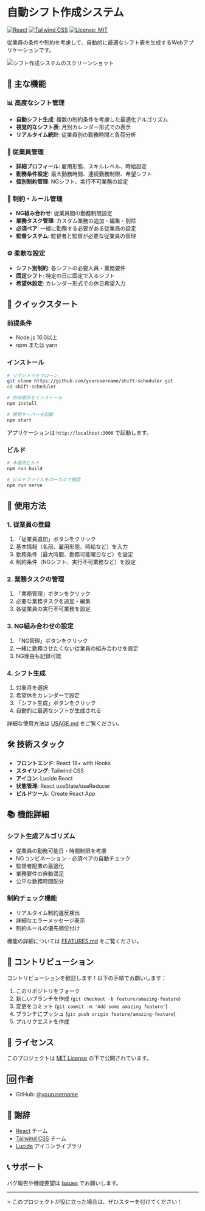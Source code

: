 # 自動シフト作成システム

[![React](https://img.shields.io/badge/React-18.0+-blue.svg)](https://reactjs.org/)
[![Tailwind CSS](https://img.shields.io/badge/Tailwind_CSS-3.0+-38B2AC.svg)](https://tailwindcss.com/)
[![License: MIT](https://img.shields.io/badge/License-MIT-yellow.svg)](https://opensource.org/licenses/MIT)

従業員の条件や制約を考慮して、自動的に最適なシフト表を生成するWebアプリケーションです。

![シフト作成システムのスクリーンショット](./docs/screenshots/main-interface.png)

## 🌟 主な機能

### 📊 高度なシフト管理
- **自動シフト生成**: 複数の制約条件を考慮した最適化アルゴリズム
- **視覚的なシフト表**: 月別カレンダー形式での表示
- **リアルタイム統計**: 従業員別の勤務時間と負荷分析

### 👥 従業員管理
- **詳細プロフィール**: 雇用形態、スキルレベル、時給設定
- **勤務条件設定**: 最大勤務時間、連続勤務制限、希望シフト
- **個別制約管理**: NGシフト、実行不可業務の設定

### 🚫 制約・ルール管理
- **NG組み合わせ**: 従業員間の勤務制限設定
- **業務タスク管理**: カスタム業務の追加・編集・削除
- **必須ペア**: 一緒に勤務する必要がある従業員の設定
- **監督システム**: 監督者と監督が必要な従業員の管理

### ⚙️ 柔軟な設定
- **シフト別制約**: 各シフトの必要人員・業務要件
- **固定シフト**: 特定の日に固定で入るシフト
- **希望休設定**: カレンダー形式での休日希望入力

## 🚀 クイックスタート

### 前提条件
- Node.js 16.0以上
- npm または yarn

### インストール

```bash
# リポジトリをクローン
git clone https://github.com/yourusername/shift-scheduler.git
cd shift-scheduler

# 依存関係をインストール
npm install

# 開発サーバーを起動
npm start
```

アプリケーションは `http://localhost:3000` で起動します。

### ビルド

```bash
# 本番用ビルド
npm run build

# ビルドファイルをローカルで確認
npm run serve
```

## 📖 使用方法

### 1. 従業員の登録
1. 「従業員追加」ボタンをクリック
2. 基本情報（名前、雇用形態、時給など）を入力
3. 勤務条件（最大時間、勤務可能曜日など）を設定
4. 制約条件（NGシフト、実行不可業務など）を設定

### 2. 業務タスクの管理
1. 「業務管理」ボタンをクリック
2. 必要な業務タスクを追加・編集
3. 各従業員の実行不可業務を設定

### 3. NG組み合わせの設定
1. 「NG管理」ボタンをクリック
2. 一緒に勤務させたくない従業員の組み合わせを設定
3. NG理由も記録可能

### 4. シフト生成
1. 対象月を選択
2. 希望休をカレンダーで設定
3. 「シフト生成」ボタンをクリック
4. 自動的に最適なシフトが生成される

詳細な使用方法は [USAGE.md](./docs/USAGE.md) をご覧ください。

## 🛠️ 技術スタック

- **フロントエンド**: React 18+ with Hooks
- **スタイリング**: Tailwind CSS
- **アイコン**: Lucide React
- **状態管理**: React useState/useReducer
- **ビルドツール**: Create React App

## 📚 機能詳細

### シフト生成アルゴリズム
- 従業員の勤務可能日・時間制限を考慮
- NGコンビネーション・必須ペアの自動チェック
- 監督者配置の最適化
- 業務要件の自動満足
- 公平な勤務時間配分

### 制約チェック機能
- リアルタイム制約違反検出
- 詳細なエラーメッセージ表示
- 制約ルールの優先順位付け

機能の詳細については [FEATURES.md](./docs/FEATURES.md) をご覧ください。

## 🤝 コントリビューション

コントリビューションを歓迎します！以下の手順でお願いします：

1. このリポジトリをフォーク
2. 新しいブランチを作成 (`git checkout -b feature/amazing-feature`)
3. 変更をコミット (`git commit -m 'Add some amazing feature'`)
4. ブランチにプッシュ (`git push origin feature/amazing-feature`)
5. プルリクエストを作成

## 📝 ライセンス

このプロジェクトは [MIT License](LICENSE) の下で公開されています。

## 🆔 作者

- GitHub: [@yourusername](https://github.com/yourusername)

## 🙏 謝辞

- [React](https://reactjs.org/) チーム
- [Tailwind CSS](https://tailwindcss.com/) チーム
- [Lucide](https://lucide.dev/) アイコンライブラリ

## 📞 サポート

バグ報告や機能要望は [Issues](https://github.com/yourusername/shift-scheduler/issues) でお願いします。

---

⭐️ このプロジェクトが役に立った場合は、ぜひスターを付けてください！
